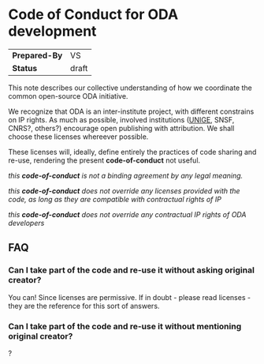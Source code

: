 # Code of Conduct for ODA development

|||
| -- | -- |
| **Prepared-By** | VS |
| **Status** | draft |
 
This note describes our collective understanding of how we coordinate the common open-source ODA initiative.

We recognize that ODA is an inter-institute project, with different constrains on IP rights. 
As much as possible, involved institutions ([UNIGE](https://dataforum.unige.ch/t/recommended-license-for-open-data-and-software/201), SNSF, CNRS?, others?) encourage open publishing with attribution. We shall choose these licenses whereever possible.

These licenses will, ideally, define entirely the practices of code sharing and re-use, rendering the present **code-of-conduct** not useful.

*this **code-of-conduct** is not a binding agreement by any legal meaning.*

*this **code-of-conduct** does not override any licenses provided with the code, as long as they are compatible with contractual rights of IP*

*this **code-of-conduct** does not override any contractual IP rights of ODA developers*

## FAQ

### Can I take part of the code and re-use it without asking original creator?

You can!
Since licenses are permissive.
If in doubt - please read licenses - they are the reference for this sort of answers.

### Can I take part of the code and re-use it without mentioning original creator?

?

